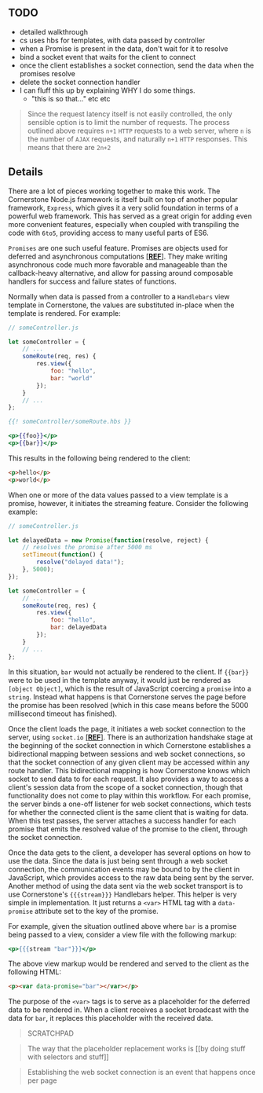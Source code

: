 ## TODO

- detailed walkthrough
- cs uses hbs for templates, with data passed by controller
- when a Promise is present in the data, don't wait for it to resolve
- bind a socket event that waits for the client to connect
- once the client establishes a socket connection, send the data when the promises resolve
- delete the socket connection handler
- I can fluff this up by explaining WHY I do some things.
	- "this is so that..." etc etc


> Since the request latency itself is not easily controlled, the only sensible option is to limit the number of requests.
> The process outlined above requires `n+1` `HTTP` requests to a web server, where `n` is the number of `AJAX` requests, and naturally `n+1` `HTTP` responses.
> This means that there are `2n+2`


## Details

There are a lot of pieces working together to make this work.
The Cornerstone Node.js framework is itself built on top of another popular framework, `Express`, which gives it a very solid foundation in terms of a powerful web framework.
This has served as a great origin for adding even more convenient features, especially when coupled with transpiling the code with `6to5`, providing access to many useful parts of ES6.

`Promises` are one such useful feature.
Promises are objects used for deferred and asynchronous computations [[__REF__](https://developer.mozilla.org/en-US/docs/Web/JavaScript/Reference/Global_Objects/Promise)].
They make writing asynchronous code much more favorable and manageable than the callback-heavy alternative, and allow for passing around composable handlers for success and failure states of functions.

Normally when data is passed from a controller to a `Handlebars` view template in Cornerstone, the values are substituted in-place when the template is rendered.
For example:

```js
// someController.js

let someController = {
	// ...
	someRoute(req, res) {
		res.view({
			foo: "hello",
			bar: "world"
		});
	}
	// ...
};
```

```handlebars
{{! someController/someRoute.hbs }}

<p>{{foo}}</p>
<p>{{bar}}</p>
```

This results in the following being rendered to the client:

```html
<p>hello</p>
<p>world</p>
```

When one or more of the data values passed to a view template is a promise, however, it initiates the streaming feature.
Consider the following example:

```js
// someController.js

let delayedData = new Promise(function(resolve, reject) {
	// resolves the promise after 5000 ms
	setTimeout(function() {
		resolve("delayed data!");
	}, 5000);
});

let someController = {
	// ...
	someRoute(req, res) {
		res.view({
			foo: "hello",
			bar: delayedData
		});
	}
	// ...
};
```

In this situation, `bar` would not actually be rendered to the client.
If `{{bar}}` were to be used in the template anyway, it would just be rendered as `[object Object]`, which is the result of JavaScript coercing a `promise` into a `string`.
Instead what happens is that Cornerstone serves the page before the promise has been resolved (which in this case means before the 5000 millisecond timeout has finished).

Once the client loads the page, it initiates a web socket connection to the server, using `socket.io` [[__REF__]](http://socket.io/).
There is an authorization handshake stage at the beginning of the socket connection in which Cornerstone establishes a bidirectional mapping between sessions and web socket connections, so that the socket connection of any given client may be accessed within any route handler.
This bidirectional mapping is how Cornerstone knows which socket to send data to for each request.
It also provides a way to access a client's session data from the scope of a socket connection, though that functionality does not come to play within this workflow.
For each promise, the server binds a one-off listener for web socket connections, which tests for whether the connected client is the same client that is waiting for data.
When this test passes, the server attaches a success handler for each promise that emits the resolved value of the promise to the client, through the socket connection.

Once the data gets to the client, a developer has several options on how to use the data.
Since the data is just being sent through a web socket connection, the communication events may be bound to by the client in JavaScript, which provides access to the raw data being sent by the server.
Another method of using the data sent via the web socket transport is to use Cornerstone's `{{{stream}}}` Handlebars helper.
This helper is very simple in implementation.
It just returns a `<var>` HTML tag with a `data-promise` attribute set to the key of the promise.

For example, given the situation outlined above where `bar` is a promise being passed to a view, consider a view file with the following markup:

```handlebars
<p>{{{stream "bar"}}}</p>
```

The above view markup would be rendered and served to the client as the following HTML:

```html
<p><var data-promise="bar"></var></p>
```

The purpose of the `<var>` tags is to serve as a placeholder for the deferred data to be rendered in.
When a client receives a socket broadcast with the data for `bar`, it replaces this placeholder with the received data.


> SCRATCHPAD

> The way that the placeholder replacement works is [[by doing stuff with selectors and stuff]]

> Establishing the web socket connection is an event that happens once per page
